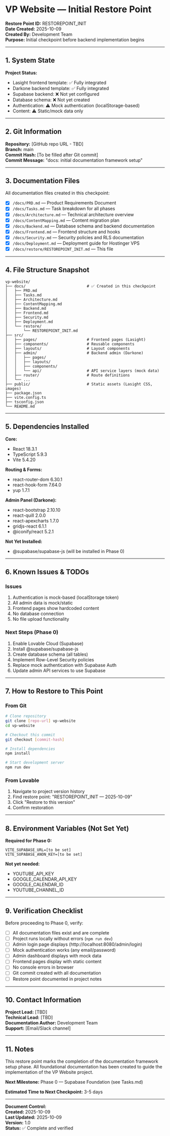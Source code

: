 # VP Website — Initial Restore Point

**Restore Point ID:** RESTOREPOINT_INIT  
**Date Created:** 2025-10-09  
**Created By:** Development Team  
**Purpose:** Initial checkpoint before backend implementation begins

---

## 1. System State

**Project Status:**
- Lasight frontend template: ✅ Fully integrated
- Darkone backend template: ✅ Fully integrated
- Supabase backend: ❌ Not yet configured
- Database schema: ❌ Not yet created
- Authentication: ⚠️ Mock authentication (localStorage-based)
- Content: ⚠️ Static/mock data only

---

## 2. Git Information

**Repository:** [GitHub repo URL - TBD]  
**Branch:** main  
**Commit Hash:** [To be filled after Git commit]  
**Commit Message:** "docs: initial documentation framework setup"

---

## 3. Documentation Files

All documentation files created in this checkpoint:

- [x] `/docs/PRD.md` — Product Requirements Document
- [x] `/docs/Tasks.md` — Task breakdown for all phases
- [x] `/docs/Architecture.md` — Technical architecture overview
- [x] `/docs/ContentMapping.md` — Content migration plan
- [x] `/docs/Backend.md` — Database schema and backend documentation
- [x] `/docs/Frontend.md` — Frontend structure and hooks
- [x] `/docs/Security.md` — Security policies and RLS documentation
- [x] `/docs/Deployment.md` — Deployment guide for Hostinger VPS
- [x] `/docs/restore/RESTOREPOINT_INIT.md` — This file

---

## 4. File Structure Snapshot

```
vp-website/
├── docs/                           # ✅ Created in this checkpoint
│   ├── PRD.md
│   ├── Tasks.md
│   ├── Architecture.md
│   ├── ContentMapping.md
│   ├── Backend.md
│   ├── Frontend.md
│   ├── Security.md
│   ├── Deployment.md
│   └── restore/
│       └── RESTOREPOINT_INIT.md
├── src/
│   ├── pages/                      # Frontend pages (Lasight)
│   ├── components/                 # Reusable components
│   ├── layouts/                    # Layout components
│   ├── admin/                      # Backend admin (Darkone)
│   │   ├── pages/
│   │   ├── layouts/
│   │   ├── components/
│   │   └── api/                    # API service layers (mock data)
│   ├── router/                     # Route definitions
│   └── ...
├── public/                         # Static assets (Lasight CSS, images)
├── package.json
├── vite.config.ts
├── tsconfig.json
└── README.md
```

---

## 5. Dependencies Installed

**Core:**
- React 18.3.1
- TypeScript 5.9.3
- Vite 5.4.20

**Routing & Forms:**
- react-router-dom 6.30.1
- react-hook-form 7.64.0
- yup 1.7.1

**Admin Panel (Darkone):**
- react-bootstrap 2.10.10
- react-quill 2.0.0
- react-apexcharts 1.7.0
- gridjs-react 6.1.1
- @iconify/react 5.2.1

**Not Yet Installed:**
- @supabase/supabase-js (will be installed in Phase 0)

---

## 6. Known Issues & TODOs

### Issues
1. Authentication is mock-based (localStorage token)
2. All admin data is mock/static
3. Frontend pages show hardcoded content
4. No database connection
5. No file upload functionality

### Next Steps (Phase 0)
1. Enable Lovable Cloud (Supabase)
2. Install @supabase/supabase-js
3. Create database schema (all tables)
4. Implement Row-Level Security policies
5. Replace mock authentication with Supabase Auth
6. Update admin API services to use Supabase

---

## 7. How to Restore to This Point

### From Git

```bash
# Clone repository
git clone [repo-url] vp-website
cd vp-website

# Checkout this commit
git checkout [commit-hash]

# Install dependencies
npm install

# Start development server
npm run dev
```

### From Lovable

1. Navigate to project version history
2. Find restore point: "RESTOREPOINT_INIT — 2025-10-09"
3. Click "Restore to this version"
4. Confirm restoration

---

## 8. Environment Variables (Not Set Yet)

**Required for Phase 0:**
```
VITE_SUPABASE_URL=[to be set]
VITE_SUPABASE_ANON_KEY=[to be set]
```

**Not yet needed:**
- YOUTUBE_API_KEY
- GOOGLE_CALENDAR_API_KEY
- GOOGLE_CALENDAR_ID
- YOUTUBE_CHANNEL_ID

---

## 9. Verification Checklist

Before proceeding to Phase 0, verify:

- [ ] All documentation files exist and are complete
- [ ] Project runs locally without errors (`npm run dev`)
- [ ] Admin login page displays (http://localhost:8080/admin/login)
- [ ] Mock authentication works (any email/password)
- [ ] Admin dashboard displays with mock data
- [ ] Frontend pages display with static content
- [ ] No console errors in browser
- [ ] Git commit created with all documentation
- [ ] Restore point documented in project notes

---

## 10. Contact Information

**Project Lead:** [TBD]  
**Technical Lead:** [TBD]  
**Documentation Author:** Development Team  
**Support:** [Email/Slack channel]

---

## 11. Notes

This restore point marks the completion of the documentation framework setup phase. All foundational documentation has been created to guide the implementation of the VP Website project.

**Next Milestone:** Phase 0 — Supabase Foundation (see Tasks.md)

**Estimated Time to Next Checkpoint:** 3-5 days

---

**Document Control:**  
**Created:** 2025-10-09  
**Last Updated:** 2025-10-09  
**Version:** 1.0  
**Status:** ✅ Complete and verified
